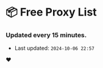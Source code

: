 # :package: Free Proxy List
### Updated every 15 minutes.

- Last updated: `2024-10-06 22:57`

:heart:
